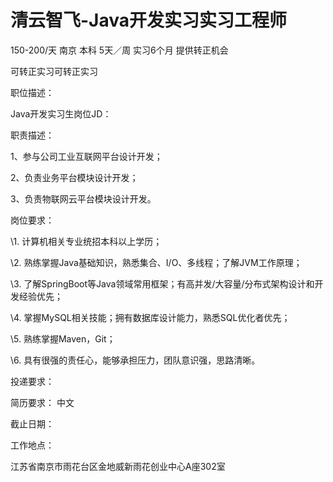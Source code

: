 # 清云智飞-Java开发实习实习工程师

150-200/天 南京 本科 5天／周 实习6个月 提供转正机会

可转正实习可转正实习

职位描述：

Java开发实习生岗位JD：

职责描述：

1、参与公司工业互联网平台设计开发；

2、负责业务平台模块设计开发；

3、负责物联网云平台模块设计开发。

岗位要求：

\1. 计算机相关专业统招本科以上学历；

\2. 熟练掌握Java基础知识，熟悉集合、I/O、多线程；了解JVM工作原理；

\3. 了解SpringBoot等Java领域常用框架；有高并发/大容量/分布式架构设计和开发经验优先；

\4. 掌握MySQL相关技能；拥有数据库设计能力，熟悉SQL优化者优先；

\5. 熟练掌握Maven，Git；

\6. 具有很强的责任心，能够承担压力，团队意识强，思路清晰。

投递要求：

简历要求： 中文

截止日期：

工作地点：

江苏省南京市雨花台区金地威新雨花创业中心A座302室